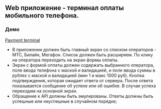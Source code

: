 ## Web приложение - терминал оплаты мобильного телефона.

### Демо
[Payment terminal](https://pavel8lisenkov.github.io/payment-terminal/)

- В приложении должен быть главный экран со списком операторов - МТС, Билайн, Мегафон. Список должен быть расширяем. По клику на оператора переходить на экран формы оплаты. 
- Экран с формой оплаты должен содержать выбранного оператора, поле ввода телефона с маской и валидацией, и поле ввода суммы в рублях с маской и валидацией (мин 1 и макс 1000 руб). Кнопка подтверждения, которая ожидает ответа от сервера. После ответа показывается сообщение об успехе или об ошибке. В случае успеха переходим на основной экран. 
- Обращение к API должны быть эмулированы. Ответы должны быть успешные или неуспешные в случайном порядке;
